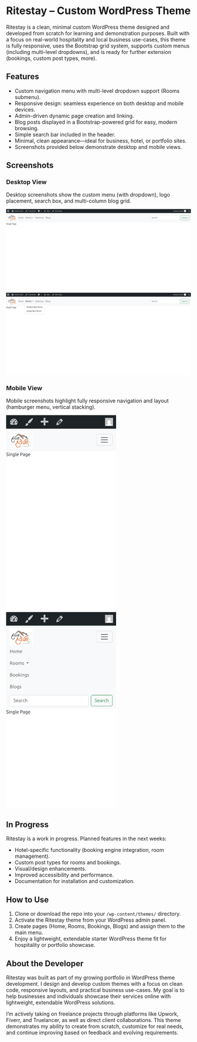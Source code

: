 # Ritestay – Custom WordPress Theme

Ritestay is a clean, minimal custom WordPress theme designed and developed from scratch for learning and demonstration purposes. Built with a focus on real-world hospitality and local business use-cases, this theme is fully responsive, uses the Bootstrap grid system, supports custom menus (including multi-level dropdowns), and is ready for further extension (bookings, custom post types, more).

## Features

- Custom navigation menu with multi-level dropdown support (Rooms submenu).
- Responsive design: seamless experience on both desktop and mobile devices.
- Admin-driven dynamic page creation and linking.
- Blog posts displayed in a Bootstrap-powered grid for easy, modern browsing.
- Simple search bar included in the header.
- Minimal, clean appearance—ideal for business, hotel, or portfolio sites.
- Screenshots provided below demonstrate desktop and mobile views.

## Screenshots

### Desktop View

Desktop screenshots show the custom menu (with dropdown), logo placement, search box, and multi-column blog grid.

<img src="localhost_mythemeproject_rooms_.png" alt="Desktop Screenshot 1" width="600" />
<img src="localhost_mythemeproject_rooms_ (1).png" alt="Desktop Screenshot 2" width="600" />


### Mobile View

Mobile screenshots highlight fully responsive navigation and layout (hamburger menu, vertical stacking).


<img src="localhost_mythemeproject_rooms_(iPhone SE).png" alt="Mobile Screenshot 1" width="300" />
<img src="localhost_mythemeproject_rooms_(iPhone SE) (1).png" alt="Mobile Screenshot 2" width="300" />


## In Progress

Ritestay is a work in progress. Planned features in the next weeks:

- Hotel-specific functionality (booking engine integration, room management).
- Custom post types for rooms and bookings.
- Visual/design enhancements.
- Improved accessibility and performance.
- Documentation for installation and customization.

## How to Use

1. Clone or download the repo into your `/wp-content/themes/` directory.
2. Activate the Ritestay theme from your WordPress admin panel.
3. Create pages (Home, Rooms, Bookings, Blogs) and assign them to the main menu.
4. Enjoy a lightweight, extendable starter WordPress theme fit for hospitality or portfolio showcase.

## About the Developer

Ritestay was built as part of my growing portfolio in WordPress theme development. I design and develop custom themes with a focus on clean code, responsive layouts, and practical business use-cases. My goal is to help businesses and individuals showcase their services online with lightweight, extendable WordPress solutions.

I’m actively taking on freelance projects through platforms like Upwork, Fiverr, and Truelancer, as well as direct client collaborations. This theme demonstrates my ability to create from scratch, customize for real needs, and continue improving based on feedback and evolving requirements.
